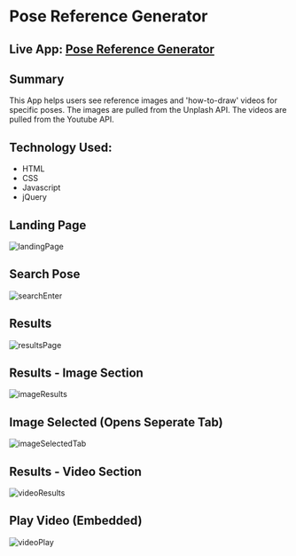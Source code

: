 Pose Reference Generator
========================
Live App: [Pose Reference Generator](https://ollythedeveloper.github.io/PoseRefGen/)
--------

Summary
-------
This App helps users see reference images and 'how-to-draw' videos for specific poses. The images are pulled from the Unplash API. The videos are pulled from the Youtube API.

Technology Used:
---------------
* HTML
* CSS
* Javascript
* jQuery

Landing Page
------------
![landingPage](images/prg-landing-page.png)

Search Pose
-----------
![searchEnter](images/prg-search.png)

Results
-------
![resultsPage](images/prg-results.png)

Results - Image Section
-------------
![imageResults](images/prg-image-section.png)

Image Selected (Opens Seperate Tab)
-----------------------------------
![imageSelectedTab](images/prg-image-selected-tab.png)

Results - Video Section
------------------------
![videoResults](images/prg-video-section.png)

Play Video (Embedded)
-------------------------
![videoPlay](images/prg-video-play.png)